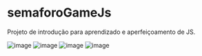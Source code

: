 # semaforoGameJs
Projeto de introdução para aprendizado e aperfeiçoamento de JS.


![image](https://user-images.githubusercontent.com/86863919/179322901-09c4ccc4-eb70-4b11-bce5-85804918a267.png)
![image](https://user-images.githubusercontent.com/86863919/179322908-9b1caff0-d613-4def-810e-ed47bb083c7f.png)
![image](https://user-images.githubusercontent.com/86863919/179322927-a1ade5b0-93dc-4b71-8f9a-178547e4e86c.png)
![image](https://user-images.githubusercontent.com/86863919/179322938-9278d55c-6829-4f39-8202-4ada13c5fcc4.png)
